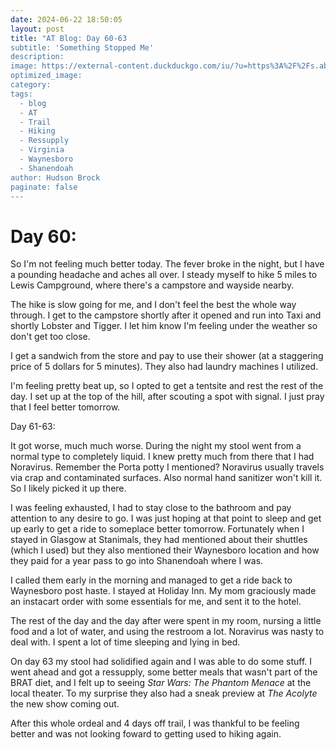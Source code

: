 ```yaml
---
date: 2024-06-22 18:50:05
layout: post
title: "AT Blog: Day 60-63
subtitle: 'Something Stopped Me'
description:
image: https://external-content.duckduckgo.com/iu/?u=https%3A%2F%2Fs.abcnews.com%2Fimages%2FHealth%2Fnorovirus-02-gty-jc-190124_hpEmbed_8x5_992.jpg&f=1&nofb=1&ipt=1a024e691dc501899d03f4e3f41e6ecb23d25e76ba0b113bd9d872ab94d52505&ipo=images
optimized_image: 
category:
tags:
  - blog
  - AT
  - Trail
  - Hiking
  - Ressupply
  - Virginia
  - Waynesboro
  - Shanendoah
author: Hudson Brock
paginate: false
---
```


# Day 60:

So I'm not feeling much better today. The fever broke in the night, but I have a pounding headache and aches all over. I steady myself to hike 5 miles to Lewis Campground, where there's a campstore and wayside nearby.

The hike is slow going for me, and I don't feel the best the whole way through. I get to the campstore shortly after it opened and run into Taxi and shortly Lobster and Tigger. I let him know I'm feeling under the weather so don't get too close.

I get a sandwich from the store and pay to use their shower (at a staggering price of 5 dollars for 5 minutes). They also had laundry machines I utilized.

I'm feeling pretty beat up, so I opted to get a tentsite and rest the rest of the day. I set up at the top of the hill, after scouting a spot with signal. I just pray that I feel better tomorrow.

Day 61-63:

It got worse, much much worse. During the night my stool went from a normal type to completely liquid. I knew pretty much from there that I had Noravirus. Remember the Porta potty I mentioned? Noravirus usually travels via crap and contaminated surfaces. Also normal hand sanitizer won't kill it. So I likely picked it up there. 

I was feeling exhausted, I had to stay close to the bathroom and pay attention to any desire to go. I was just hoping at that point to sleep and get up early to get a ride to someplace better tomorrow. Fortunately when I stayed in Glasgow at Stanimals, they had mentioned about their shuttles (which I used) but they also mentioned their Waynesboro location and how they paid for a year pass to go into Shanendoah where I was.

I called them early in the morning and managed to get a ride back to Waynesboro post haste. I stayed at Holiday Inn. My mom graciously made an instacart order with some essentials for me, and sent it to the hotel. 

The rest of the day and the day after were spent in my room, nursing a little food and a lot of water, and using the restroom a lot. Noravirus was nasty to deal with. I spent a lot of time sleeping and lying in bed. 

On day 63 my stool had solidified again and I was able to do some stuff. I went ahead and got a ressupply, some better meals that wasn't part of the BRAT diet, and I felt up to seeing *Star Wars: The Phantom Menace* at the local theater. To my surprise they also had a sneak preview at *The Acolyte* the new show coming out. 

After this whole ordeal and 4 days off trail, I was thankful to be feeling better and was not looking foward to getting used to hiking again.